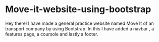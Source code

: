 # Move-it-website-using-bootstrap
Hey there! I have made a general practice website named Move It of an transport company by using Bootstrap. In this I have added a navbar , a features page, a coursole and lastly a footer. 
